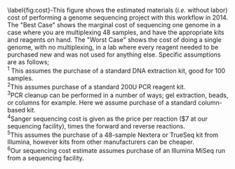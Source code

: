 \label{fig:cost}-This figure shows the estimated materials (_i.e._ without labor) cost of performing a genome sequencing project with this workflow in 2014. The "Best Case" shows the marginal cost of sequencing one genome in a case where you are multiplexing 48 samples, and have the appropriate kits and reagents on hand. The "Worst Case" shows the cost of doing a single genome, with no multiplexing, in a lab where every reagent needed to be purchased new and was not used for anything else. Specific assumptions are as follows;  
<sup>1</sup>
This assumes the purchase of a standard DNA extraction kit, good for 100 samples.   
<sup>2</sup>This assumes purchase of a standard 200U PCR reagent kit.  
<sup>3</sup>PCR cleanup can be performed in a number of ways; gel extraction, beads, or columns for example. Here we assume purchase of a standard column-based kit.  
<sup>4</sup>Sanger sequencing cost is given as the price per reaction ($7 at our sequencing facility), times the forward and reverse reactions.  
<sup>5</sup>This assumes the purchase of a 48-sample Nextera or TrueSeq kit from Illumina, however kits from other manufacturers can be cheaper.  
<sup>6</sup>Our sequencing cost estimate assumes purchase of an Illumina MiSeq run from a sequencing facility.